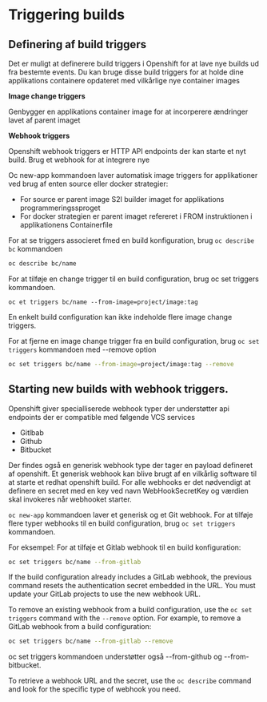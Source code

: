 # Triggering builds



## Definering af build triggers

Det er muligt at definerere build triggers i Openshift for at lave nye builds ud fra bestemte events. Du kan bruge disse build triggers for at holde dine applikations containere opdateret med vilkårlige nye container images 

**Image change triggers**

Genbygger en applikations container image for at incorperere ændringer lavet af parent imaget

**Webhook triggers**

Openshift webhook triggers er HTTP API endpoints der kan starte et nyt build. Brug et webhook for at integrere nye 

Oc new-app kommandoen laver automatisk image triggers for applikationer ved brug af enten source eller docker strategier:

- For source er parent image S2I builder imaget for applikations programmeringssproget
- For docker strategien er parent imaget refereret i FROM instruktionen i applikationens Containerfile

For at se triggers associeret fmed en build konfiguration, brug `oc describe bc` kommandoen

```bash
oc describe bc/name
```

For at tilføje en change trigger til en build configuration, brug oc set triggers kommandoen.

`oc et triggers bc/name --from-image=project/image:tag`

En enkelt build configuration kan ikke indeholde flere image change triggers.

For at fjerne en image change trigger fra en build configuration, brug `oc set triggers` kommandoen med --remove option

```bash
oc set triggers bc/name --from-image=project/image:tag --remove
```

## Starting new builds with webhook triggers.

Openshift giver specialliserede webhook typer der understøtter api endpoints der er compatible med følgende VCS services

* Gitlbab
* Github
* Bitbucket

Der findes også en generisk webhook type der tager en payload defineret af openshift. Et generisk webhook kan blive brugt af en vilkårlig software til at starte et redhat openshift build. For alle webhooks er det nødvendigt at definere en secret med en key ved navn WebHookSecretKey og værdien skal invokeres når webhooket starter.

`oc new-app` kommandoen laver et generisk og et Git webhook. For at tilføje flere typer webhooks til en build configuration, brug `oc set triggers` kommandoen.

For eksempel: For at tilføje et Gitlab webhook til en build konfiguration:

```bash
oc set triggers bc/name --from-gitlab
```

If the build configuration already includes a  GitLab webhook, the previous command resets the authentication secret  embedded in the URL. You must update your GitLab projects to use the new webhook URL.

To remove an existing webhook from a build configuration, use the `oc set triggers` command with the `--remove` option. For example, to remove a GitLab webhook from a build configuration:

```bash
oc set triggers bc/name --from-gitlab --remove
```

oc set triggers kommandoen understøtter også --from-github og --from-bitbucket.

To retrieve a webhook URL and the secret, use the `oc describe` command and look for the specific type of webhook you need.